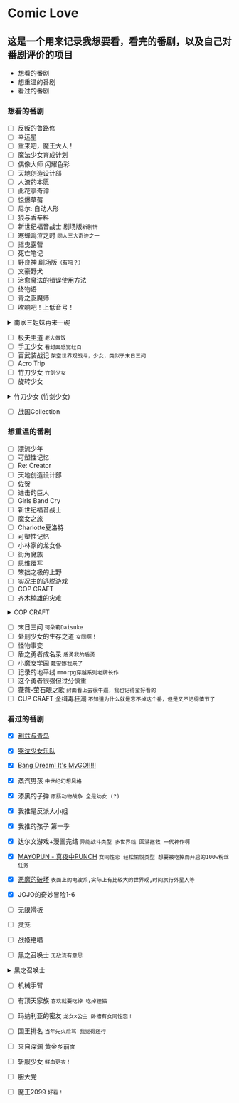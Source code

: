 # Comic Love

## 这是一个用来记录我想要看，看完的番剧，以及自己对番剧评价的项目

* 想看的番剧
* 想重温的番剧
* 看过的番剧

### 想看的番剧

* [ ] 反叛的鲁路修
* [ ] 幸运星
* [ ] 重来吧，魔王大人！
* [ ] 魔法少女育成计划
* [ ] 偶像大师 闪耀色彩
* [ ] 天地创造设计部
* [ ] 人渣的本愿
* [ ] 此花亭奇谭
* [ ] 惊爆草莓
* [ ] 尼尔: 自动人形
* [ ] 狼与香辛料
* [ ] 新世纪福音战士 剧场版`新剧情`
* [ ] 寒蝉鸣泣之时 `同人三大奇迹之一`
* [ ] 摇曳露营
* [ ] 死亡笔记
* [ ] 野良神 剧场版`（有吗？）`
* [ ] 文豪野犬
* [ ] 治愈魔法的错误使用方法
* [ ] 终物语
* [ ] 青之驱魔师
* [ ] 吹响吧！上低音号！

<details close>
 <summary>南家三姐妹再来一碗</summary>
 <div>
  高中二年级代母之职的大姐春香，活泼但爱闯祸的初中二年级生夏奈，毒舌的小学五年级生千秋和他们各个年龄的朋友
 </div>
 <img src="Comic\wanted\南家三姐妹再来一碗\南家三姐妹再来一碗.jpg" alt="南家三姐妹再来一碗" style="height: 100px;width: auto;"></img>
</details>

* [ ] 极夫主道 `老大做饭`
* [ ] 手工少女 `看封面感觉轻百`
* [ ] 百武装战记 `架空世界观战斗，少女，类似于末日三问`
* [ ] Acro Trip
* [ ] 竹刀少女 `竹剑少女`
* [ ] 旋转少女

<details close>
 <summary>竹刀少女 (竹剑少女)</summary>
 <div>
  故事发生在室江高中，身为剑道部的顾问，石田虎侍（小西克幸 配音）每一天都过着浑水摸鱼的懒散日子，剑道这项本该令人热血沸腾的运动在他看来，不过是一群小孩子的小打小闹而已。一个契机的到来改变了石田的生活，为了赢得赌注中的一年份免费寿司，石田决定打起精神，为了赢得剑道部的大赛而奋发努力。　　想要重整旗鼓，就必须敞开大门招贤纳才。个头矮小却充满了正义感的川添珠姫（广桥凉 配音）；性格开朗奔放，对剑道运动十分热衷的千叶纪梨乃（丰口惠美 配音）；看似不良少女，实则千金大小姐的宫崎都（桑岛法子 配音）；个性有些莽撞的幽灵社员桑原鞘子（小岛幸子 配音），在和这些少女一同努力的过程中，石田对剑道这项运动也渐渐的产生了感情。
 </div>
</details>

* [ ] 战国Collection

### 想重温的番剧

* [ ] 漂流少年
* [ ] 可塑性记忆
* [ ] Re: Creator
* [ ] 天地创造设计部
* [ ] 佐贺
* [ ] 进击的巨人
* [ ] Girls Band Cry
* [ ] 新世纪福音战士
* [ ] 魔女之旅
* [ ] Charlotte夏洛特
* [ ] 可塑性记忆
* [ ] 小林家的龙女仆
* [ ] 街角魔族
* [ ] 思维覆写
* [ ] 笨拙之极的上野
* [ ] 实况主的逃脱游戏
* [ ] COP CRAFT
* [ ] 齐木楠雄的灾难

<details close>
    <summary> COP CRAFT</summary>
    <div>
十五年前，太平洋上出现了一个未知的超空间大门，在门的对面，是妖精和魔物居住的奇妙异世界“菜特·寒玛尼”。
“圣特雷萨市”是有着超过200万的来自两个世界的移民居住的都市，那里有着多样的民族和多形的文化，有着富裕者和贫困者，那里是全世界最新的“梦们之城”。但是，在那混法的暗影中，涌动着各种各样的犯罪。
而面对这些犯罪的刑警们，就存在于圣特雷萨市的警察
局······
刑警桂·的场与异世界骑士提拉娜，性别、性格以及“出生
的世界”均不相同的两人相遇之时，案件发生了。
两个世界，两种正义，在其前方一—搭档警察动作剧开幕!</div>
</details>

* [ ] 末日三问 `珂朵莉Daisuke`
* [ ] 处刑少女的生存之道 `女同啊！`
* [ ] 怪物事变
* [ ] 盾之勇者成名录 `盾勇我的盾勇`
* [ ] 小魔女学园 `戴安娜我来了`
* [ ] 记录的地平线 `mmorpg穿越系列老牌长作`
* [ ] 这个勇者很强但过分慎重
* [ ] 薇薇-萤石眼之歌 `封面看上去很牛逼，我也记得蛮好看的`
* [ ] CUP CRAFT 全缉毒狂潮 `不知道为什么就是忘不掉这个番，但是又不记得情节了`

### 看过的番剧

* [X] [利兹与青鸟](Comic/watched/利兹与青鸟/利兹与青鸟.md)
* [X] [哭泣少女乐队](Comic/watched/GBC/gbc.md)
* [X] [Bang Dream! It&#39;s MyGO!!!!!](Comic\watched\Mygo\mygo.md)
* [X] 蒸汽男孩 `中世纪幻想风格`
* [X] 漆黑的子弹 `原肠动物战争 全是幼女 (?)`
* [X] 我推是反派大小姐
* [X] 我推的孩子 第一季
* [X] 达尔文游戏+漫画完结 `异能战斗类型 多世界线 回溯拯救 一代神作啊`
* [X] [MAYOPUN - 真夜中PUNCH](./Comic/watched/mayopun/MAYOPUN.png) `女同性恋 轻松愉悦类型 想要被吃掉而开启的100w粉丝任务`
* [X] [恶魔的破坏](./Comic/watched/恶魔的破坏/恶魔的破坏.jpg) `表面上的电波系,实际上有比较大的世界观,时间旅行外星人等`

* [X] JOJO的奇妙冒险1-6
* [ ] 无限滑板
* [ ] 灵笼
* [ ] 战姬绝唱
* [ ] 黑之召唤士 `无敌流有意思`

<details close>
<summary> 黑之召唤士 </summary>
“这是第一次呢，意然让我这个神来当他的手下。”
凯尔文醒来后发现自己转生到了异世界，而且，他将异世界向导同时也是那个世界的女神认作了自己的属下。
用前世记忆作为交换，得到超高等级的召唤技能与魔法技能的凯尔文，开始了冒险者的生汇，因为自身追求强故的性格和远超新人的战斗数值，瞬间变得引人注目。
身披黑色长袍的战斗狂立人公聚集了同伴，变身为最强冒险者，酣畅淋滴的战斗冒险就此拉开帷幕!
</details>

* [ ] 机械手臂

* [ ] 有顶天家族 `喜欢就要吃掉 吃掉狸猫`
* [ ] 玛纳利亚的密友 `龙女x公主 卧槽有女同性恋！`
* [ ] 国王排名 `当年先火后骂 我觉得还行`
* [ ] 来自深渊 黄金乡前面

* [ ] 斩服少女 `鲜血更衣！`
* [ ] 胆大党
* [ ] 魔王2099 `好看！`
